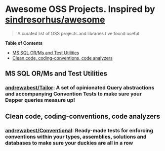 # Awesome OSS Projects. Inspired by [sindresorhus/awesome](https://github.com/sindresorhus/awesome)

> A curated list of OSS projects and libraries I've found useful 

**Table of Contents**

- [MS SQL OR/Ms and Test Utilities](#mssql-orms-test-utils)
- [Clean code, coding-conventions, code analyzers](#clean-code-analyzers)

## MS SQL OR/Ms and Test Utilities

### [andrewabest/Tailor](https://github.com/andrewabest/Tailor): A set of opinionated Query abstractions and accompanying Convention Tests to make sure your Dapper queries measure up!

## Clean code, coding-conventions, code analyzers

### [andrewabest/Conventional](https://github.com/andrewabest/Conventional): Ready-made tests for enforcing conventions within your types, assemblies, solutions and databases to make sure your duckies are all in a row